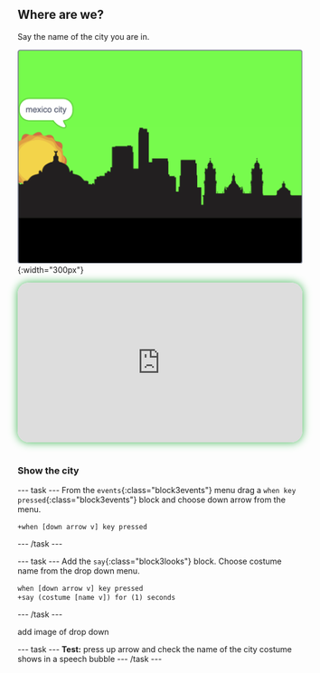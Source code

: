 ## Where are we?

<div style="display: flex; flex-wrap: wrap">
<div style="flex-basis: 200px; flex-grow: 1; margin-right: 15px;">
Say the name of the city you are in.
</div>
<div>

![ADD](images/where.png){:width="300px"}

</div>
</div>

<html>
<div style="position: relative; width: 100%; aspect-ratio: 16 / 9; border-radius: 20px; box-shadow: 0 0 15px #3fb654; overflow: hidden;">
<iframe style="position: absolute; top: 0; left: 0; right: 0; width: 100%; height: 100%; border: none;" src="https://www.youtube.com/embed/-g3lJIF2qHs?rel=0&cc_load_policy=1" allowfullscreen allow="accelerometer; autoplay; clipboard-write; encrypted-media; gyroscope; picture-in-picture; web-share">
</iframe>
</div><br>
</html>


### Show the city

--- task ---
From the `events`{:class="block3events"} menu drag a `when key pressed`{:class="block3events"} block and choose down arrow from the menu.

```blocks3
+when [down arrow v] key pressed
```
--- /task ---

--- task ---
Add the `say`{:class="block3looks"} block. Choose costume name from the drop down menu. 

```blocks3
when [down arrow v] key pressed
+say (costume [name v]) for (1) seconds
```
--- /task ---

add image of drop down

--- task ---
**Test:** press up arrow and check the name of the city costume shows in a speech bubble
--- /task ---
